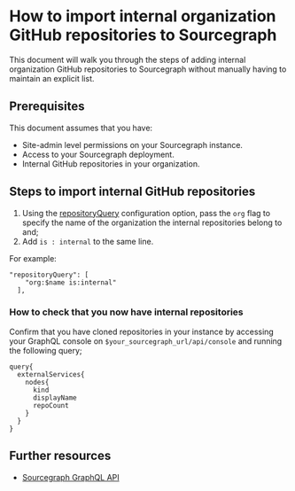 # How to import internal organization GitHub repositories to Sourcegraph

This document will walk you through the steps of adding internal organization GitHub repositories to Sourcegraph without manually having to maintain an explicit list.

## Prerequisites

This document assumes that you have:

* Site-admin level permissions on your Sourcegraph instance.
* Access to your Sourcegraph deployment.
* Internal GitHub repositories in your organization.

## Steps to import internal GitHub repositories
1. Using the [repositoryQuery](https://docs.sourcegraph.com/admin/external_service/github#repositoryQuery) configuration option, pass the `org` flag to specify the name of the organization the internal repositories belong to and;
2. Add `is : internal` to the same line.

For example:

``` 
"repositoryQuery": [
    "org:$name is:internal"
  ],
```

### How to check that you now have internal repositories
Confirm that you have cloned repositories in your instance by accessing your GraphQL console on `$your_sourcegraph_url/api/console` and running the following query;

```
query{
  externalServices{
    nodes{
      kind
      displayName
      repoCount
    }
  }
}
```
## Further resources

* [Sourcegraph GraphQL API](https://docs.sourcegraph.com/api/graphql)
